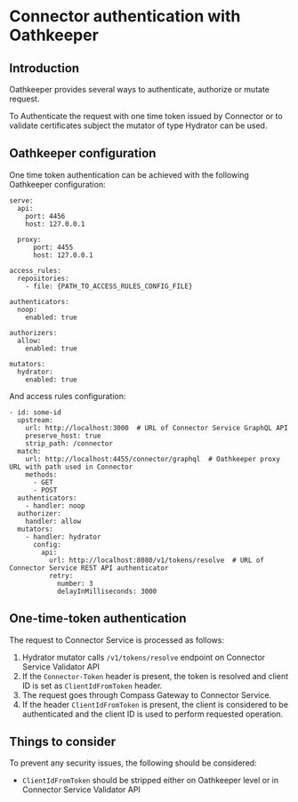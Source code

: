 # Connector authentication with Oathkeeper

## Introduction

Oathkeeper provides several ways to authenticate, authorize or mutate request.

To Authenticate the request with one time token issued by Connector or to validate certificates subject the mutator of type Hydrator can be used.


## Oathkeeper configuration

One time token authentication can be achieved with the following Oathkeeper configuration:
```
serve:
  api:
    port: 4456
    host: 127.0.0.1

  proxy:
      port: 4455
      host: 127.0.0.1

access_rules:
  repositories: 
    - file: {PATH_TO_ACCESS_RULES_CONFIG_FILE}

authenticators:
  noop:
    enabled: true

authorizers:
  allow:
    enabled: true

mutators:
  hydrator:
    enabled: true
```

And access rules configuration:
```
- id: some-id
  upstream:
    url: http://localhost:3000  # URL of Connector Service GraphQL API
    preserve_host: true
    strip_path: /connector
  match:
    url: http://localhost:4455/connector/graphql  # Oathkeeper proxy URL with path used in Connector
    methods:
      - GET
      - POST
  authenticators:
    - handler: noop
  authorizer:
    handler: allow
  mutators:
    - handler: hydrator
      config: 
        api:
          url: http://localhost:8080/v1/tokens/resolve  # URL of Connector Service REST API authenticator
          retry:
            number: 3
            delayInMilliseconds: 3000
```


## One-time-token authentication

The request to Connector Service is processed as follows:
1. Hydrator mutator calls `/v1/tokens/resolve` endpoint on Connector Service Validator API
2. If the `Connector-Token` header is present, the token is resolved and client ID is set as `ClientIdFromToken` header.
3. The request goes through Compass Gateway to Connector Service.
4. If the header `ClientIdFromToken` is present, the client is considered to be authenticated and the client ID is used to perform requested operation.

## Things to consider

To prevent any security issues, the following should be considered:
- `ClientIdFromToken` should be stripped either on Oathkeeper level or in Connector Service Validator API

 
